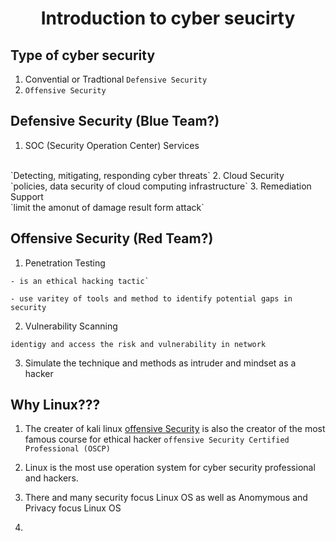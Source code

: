 <h1 align="center">Introduction to cyber seucirty</h1>

## Type of cyber security

1. Convential or Tradtional `Defensive Security`
2. `Offensive Security`


## Defensive Security (Blue Team?)

1. SOC (Security Operation Center) Services
<br>
`Detecting, mitigating, responding cyber threats`
2. Cloud Security
<br>
`policies, data security of cloud computing infrastructure`
3. Remediation Support
<br>
`limit the amonut of damage result form attack`


## Offensive Security (Red Team?)

1. Penetration Testing 
```
- is an ethical hacking tactic` 

- use varitey of tools and method to identify potential gaps in security
```

2. Vulnerability Scanning 
```
identigy and access the risk and vulnerability in network
```

3. Simulate the technique and methods as intruder and mindset as a hacker

## Why Linux???


1. The creater of kali linux [offensive Security](https://www.offensive-security.com) is also the creator of the most famous course for ethical hacker `offensive Security Certified Professional (OSCP)` 

2. Linux is the most use operation system for cyber security professional and hackers.

3. There and many security focus Linux OS as well as Anomymous and Privacy focus Linux OS

4. 
